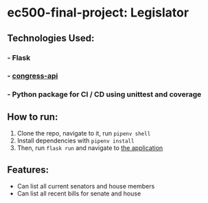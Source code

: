 # ec500-final-project: Legislator

## Technologies Used:
### - Flask
### - [congress-api](https://projects.propublica.org/api-docs/congress-api/)
### - Python package for CI / CD using unittest and coverage


## How to run:
1) Clone the repo, navigate to it, run `pipenv shell`
2) Install dependencies with `pipenv install`
3) Then, run `flask run` and navigate to [the application](http://127.0.0.1:5000/)

## Features:
- Can list all current senators and house members
- Can list all recent bills for senate and house
